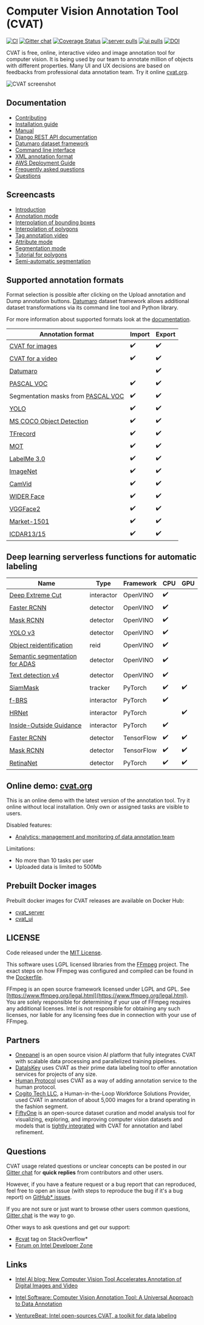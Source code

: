 # Computer Vision Annotation Tool (CVAT)

[![CI][ci-img]][ci-url]
[![Gitter chat][gitter-img]][gitter-url]
[![Coverage Status][coverage-img]][coverage-url]
[![server pulls][docker-server-pulls-img]][docker-server-image-url]
[![ui pulls][docker-ui-pulls-img]][docker-ui-image-url]
[![DOI][doi-img]][doi-url]

CVAT is free, online, interactive video and image annotation
tool for computer vision. It is being used by our team to
annotate million of objects with different properties. Many UI
and UX decisions are based on feedbacks from professional data
annotation team. Try it online [cvat.org](https://cvat.org).

![CVAT screenshot](site/content/en/images/cvat.jpg)

## Documentation

- [Contributing](https://openvinotoolkit.github.io/cvat/docs/contributing/)
- [Installation guide](https://openvinotoolkit.github.io/cvat/docs/administration/basics/installation/)
- [Manual](https://openvinotoolkit.github.io/cvat/docs/manual/)
- [Django REST API documentation](https://openvinotoolkit.github.io/cvat/docs/administration/basics/rest_api_guide/)
- [Datumaro dataset framework](https://github.com/openvinotoolkit/datumaro/blob/develop/README.md)
- [Command line interface](https://openvinotoolkit.github.io/cvat/docs/manual/advanced/cli/)
- [XML annotation format](https://openvinotoolkit.github.io/cvat/docs/manual/advanced/xml_format/)
- [AWS Deployment Guide](https://openvinotoolkit.github.io/cvat/docs/administration/basics/aws-deployment-guide/)
- [Frequently asked questions](https://openvinotoolkit.github.io/cvat/docs/faq/)
- [Questions](#questions)

## Screencasts

- [Introduction](https://youtu.be/JERohTFp-NI)
- [Annotation mode](https://youtu.be/vH_639N67HI)
- [Interpolation of bounding boxes](https://youtu.be/Hc3oudNuDsY)
- [Interpolation of polygons](https://youtu.be/K4nis9lk92s)
- [Tag annotation video](https://youtu.be/62bI4mF-Xfk)
- [Attribute mode](https://youtu.be/iIkJsOkDzVA)
- [Segmentation mode](https://youtu.be/9Fe_GzMLo3E)
- [Tutorial for polygons](https://youtu.be/C7-r9lZbjBw)
- [Semi-automatic segmentation](https://youtu.be/9HszWP_qsRQ)

## Supported annotation formats

Format selection is possible after clicking on the Upload annotation and Dump
annotation buttons. [Datumaro](https://github.com/openvinotoolkit/datumaro)
dataset framework allows additional dataset transformations via its command
line tool and Python library.

For more information about supported formats look at the
[documentation](https://openvinotoolkit.github.io/cvat/docs/manual/advanced/formats/).

<!--lint disable maximum-line-length-->

| Annotation format                                                                                         | Import | Export |
| --------------------------------------------------------------------------------------------------------- | ------ | ------ |
| [CVAT for images](https://openvinotoolkit.github.io/cvat/docs/manual/advanced/xml_format/#annotation)     | :heavy_check_mark:      | :heavy_check_mark:      |
| [CVAT for a video](https://openvinotoolkit.github.io/cvat/docs/manual/advanced/xml_format/#interpolation) | :heavy_check_mark:      | :heavy_check_mark:      |
| [Datumaro](https://github.com/openvinotoolkit/datumaro)                                                   |        | :heavy_check_mark:      |
| [PASCAL VOC](http://host.robots.ox.ac.uk/pascal/VOC/)                                                     | :heavy_check_mark:      | :heavy_check_mark:      |
| Segmentation masks from [PASCAL VOC](http://host.robots.ox.ac.uk/pascal/VOC/)                             | :heavy_check_mark:      | :heavy_check_mark:      |
| [YOLO](https://pjreddie.com/darknet/yolo/)                                                                | :heavy_check_mark:      | :heavy_check_mark:      |
| [MS COCO Object Detection](http://cocodataset.org/#format-data)                                           | :heavy_check_mark:      | :heavy_check_mark:      |
| [TFrecord](https://www.tensorflow.org/tutorials/load_data/tfrecord)                                       | :heavy_check_mark:      | :heavy_check_mark:      |
| [MOT](https://motchallenge.net/)                                                                          | :heavy_check_mark:      | :heavy_check_mark:      |
| [LabelMe 3.0](http://labelme.csail.mit.edu/Release3.0)                                                    | :heavy_check_mark:      | :heavy_check_mark:      |
| [ImageNet](http://www.image-net.org)                                                                      | :heavy_check_mark:      | :heavy_check_mark:      |
| [CamVid](http://mi.eng.cam.ac.uk/research/projects/VideoRec/CamVid/)                                      | :heavy_check_mark:      | :heavy_check_mark:      |
| [WIDER Face](http://shuoyang1213.me/WIDERFACE/)                                                           | :heavy_check_mark:      | :heavy_check_mark:      |
| [VGGFace2](https://github.com/ox-vgg/vgg_face2)                                                           | :heavy_check_mark:      | :heavy_check_mark:      |
| [Market-1501](https://www.aitribune.com/dataset/2018051063)                                               | :heavy_check_mark:      | :heavy_check_mark:      |
| [ICDAR13/15](https://rrc.cvc.uab.es/?ch=2)                                                                | :heavy_check_mark:      | :heavy_check_mark:      |

<!--lint enable maximum-line-length-->

## Deep learning serverless functions for automatic labeling

<!--lint disable maximum-line-length-->

| Name                                                                                                    | Type       | Framework  | CPU | GPU |
| ------------------------------------------------------------------------------------------------------- | ---------- | ---------- | --- | --- |
| [Deep Extreme Cut](/serverless/openvino/dextr/nuclio)                                                   | interactor | OpenVINO   | :heavy_check_mark:   |     |
| [Faster RCNN](/serverless/openvino/omz/public/faster_rcnn_inception_v2_coco/nuclio)                     | detector   | OpenVINO   | :heavy_check_mark:   |     |
| [Mask RCNN](/serverless/openvino/omz/public/mask_rcnn_inception_resnet_v2_atrous_coco/nuclio)           | detector   | OpenVINO   | :heavy_check_mark:   |     |
| [YOLO v3](/serverless/openvino/omz/public/yolo-v3-tf/nuclio)                                            | detector   | OpenVINO   | :heavy_check_mark:   |     |
| [Object reidentification](/serverless/openvino/omz/intel/person-reidentification-retail-300/nuclio)     | reid       | OpenVINO   | :heavy_check_mark:   |     |
| [Semantic segmentation for ADAS](/serverless/openvino/omz/intel/semantic-segmentation-adas-0001/nuclio) | detector   | OpenVINO   | :heavy_check_mark:   |     |
| [Text detection v4](/serverless/openvino/omz/intel/text-detection-0004/nuclio)                          | detector   | OpenVINO   | :heavy_check_mark:   |     |
| [SiamMask](/serverless/pytorch/foolwood/siammask/nuclio)                                                | tracker    | PyTorch    | :heavy_check_mark:   | :heavy_check_mark:   |
| [f-BRS](/serverless/pytorch/saic-vul/fbrs/nuclio)                                                       | interactor | PyTorch    | :heavy_check_mark:   |     |
| [HRNet](/serverless/pytorch/saic-vul/hrnet/nuclio)                                                      | interactor | PyTorch    |     | :heavy_check_mark:   |
| [Inside-Outside Guidance](/serverless/pytorch/shiyinzhang/iog/nuclio)                                   | interactor | PyTorch    | :heavy_check_mark:   |     |
| [Faster RCNN](/serverless/tensorflow/faster_rcnn_inception_v2_coco/nuclio)                              | detector   | TensorFlow | :heavy_check_mark:   | :heavy_check_mark:   |
| [Mask RCNN](/serverless/tensorflow/matterport/mask_rcnn/nuclio)                                         | detector   | TensorFlow | :heavy_check_mark:   | :heavy_check_mark:   |
| [RetinaNet](serverless/pytorch/facebookresearch/detectron2/retinanet/nuclio)                            | detector   | PyTorch    | :heavy_check_mark:   | :heavy_check_mark:   |

<!--lint enable maximum-line-length-->

## Online demo: [cvat.org](https://cvat.org)

This is an online demo with the latest version of the annotation tool.
Try it online without local installation. Only own or assigned tasks
are visible to users.

Disabled features:

- [Analytics: management and monitoring of data annotation team](https://openvinotoolkit.github.io/cvat/docs/administration/advanced/analytics/)

Limitations:

- No more than 10 tasks per user
- Uploaded data is limited to 500Mb

## Prebuilt Docker images

Prebuilt docker images for CVAT releases are available on Docker Hub:

- [cvat_server](https://hub.docker.com/r/openvino/cvat_server)
- [cvat_ui](https://hub.docker.com/r/openvino/cvat_ui)

## LICENSE

Code released under the [MIT License](https://opensource.org/licenses/MIT).

This software uses LGPL licensed libraries from the [FFmpeg](https://www.ffmpeg.org) project.
The exact steps on how FFmpeg was configured and compiled can be found in the [Dockerfile](Dockerfile).

FFmpeg is an open source framework licensed under LGPL and GPL.
See [https://www.ffmpeg.org/legal.html](https://www.ffmpeg.org/legal.html). You are solely responsible
for determining if your use of FFmpeg requires any
additional licenses. Intel is not responsible for obtaining any
such licenses, nor liable for any licensing fees due in
connection with your use of FFmpeg.

## Partners

- [Onepanel](https://github.com/onepanelio/core) is an open source
  vision AI platform that fully integrates CVAT with scalable data processing
  and parallelized training pipelines.
- [DataIsKey](https://dataiskey.eu/annotation-tool/) uses CVAT as their prime data labeling tool
  to offer annotation services for projects of any size.
- [Human Protocol](https://hmt.ai) uses CVAT as a way of adding annotation service to the human protocol.
- [Cogito Tech LLC](https://bit.ly/3klT0h6), a Human-in-the-Loop Workforce Solutions Provider, used CVAT
  in annotation of about 5,000 images for a brand operating in the fashion segment.
- [FiftyOne](https://fiftyone.ai) is an open-source dataset curation and model analysis
tool for visualizing, exploring, and improving computer vision datasets and models that is
[tightly integrated](https://voxel51.com/docs/fiftyone/integrations/cvat.html) with CVAT
for annotation and label refinement.

## Questions

CVAT usage related questions or unclear concepts can be posted in our
[Gitter chat](https://gitter.im/opencv-cvat) for **quick replies** from
contributors and other users.

However, if you have a feature request or a bug report that can reproduced,
feel free to open an issue (with steps to reproduce the bug if it's a bug
report) on [GitHub\* issues](https://github.com/opencv/cvat/issues).

If you are not sure or just want to browse other users common questions,
[Gitter chat](https://gitter.im/opencv-cvat) is the way to go.

Other ways to ask questions and get our support:

- [\#cvat](https://stackoverflow.com/search?q=%23cvat) tag on StackOverflow\*
- [Forum on Intel Developer Zone](https://software.intel.com/en-us/forums/computer-vision)

## Links

- [Intel AI blog: New Computer Vision Tool Accelerates Annotation of Digital Images and Video](https://www.intel.ai/introducing-cvat)
- [Intel Software: Computer Vision Annotation Tool: A Universal Approach to Data Annotation](https://software.intel.com/en-us/articles/computer-vision-annotation-tool-a-universal-approach-to-data-annotation)
- [VentureBeat: Intel open-sources CVAT, a toolkit for data labeling](https://venturebeat.com/2019/03/05/intel-open-sources-cvat-a-toolkit-for-data-labeling/)

  <!-- prettier-ignore-start -->
  <!-- Badges -->

[docker-server-pulls-img]: https://img.shields.io/docker/pulls/openvino/cvat_server.svg?style=flat-square&label=server%20pulls
[docker-server-image-url]: https://hub.docker.com/r/openvino/cvat_server
[docker-ui-pulls-img]: https://img.shields.io/docker/pulls/openvino/cvat_ui.svg?style=flat-square&label=UI%20pulls
[docker-ui-image-url]: https://hub.docker.com/r/openvino/cvat_ui
[ci-img]: https://github.com/openvinotoolkit/cvat/workflows/CI/badge.svg?branch=develop
[ci-url]: https://github.com/openvinotoolkit/cvat/actions
[gitter-img]: https://badges.gitter.im/opencv-cvat/gitter.png
[gitter-url]: https://gitter.im/opencv-cvat
[coverage-img]: https://coveralls.io/repos/github/openvinotoolkit/cvat/badge.svg?branch=develop
[coverage-url]: https://coveralls.io/github/openvinotoolkit/cvat?branch=develop
[doi-img]: https://zenodo.org/badge/139156354.svg
[doi-url]: https://zenodo.org/badge/latestdoi/139156354
